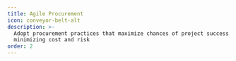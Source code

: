 ```yaml
---
title: Agile Procurement
icon: conveyor-belt-alt
description: >-
  Adopt procurement practices that maximize chances of project success while
  minimizing cost and risk
order: 2
---
```



